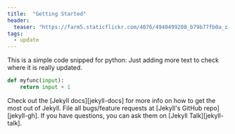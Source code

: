 ```yaml
---
title:  "Getting Started"
header:
  teaser: "https://farm5.staticflickr.com/4076/4940499208_b79b77fb0a_z.jpg"
tags:
  - update
---
```


This is a simple code snipped for python:
Just adding more text to check where it is really updated.

```python
def myfunc(input):
    return input + 1
```

Check out the [Jekyll docs][jekyll-docs] 
for more info on how to get the most out of Jekyll. 
File all bugs/feature requests at [Jekyll's GitHub repo][jekyll-gh]. 
If you have questions, you can ask them on [Jekyll Talk][jekyll-talk].

